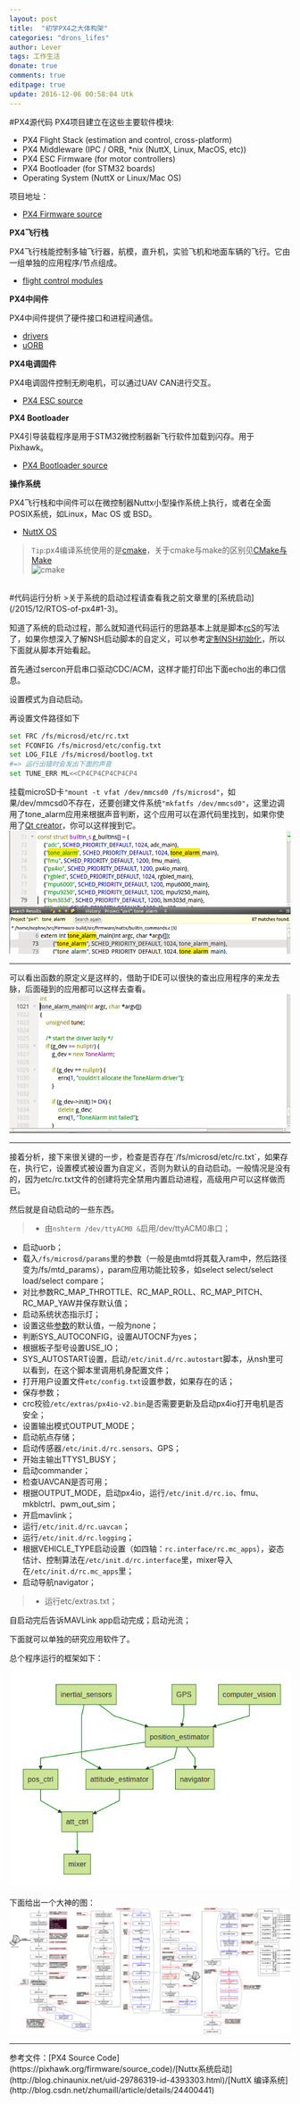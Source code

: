 ```yaml
---
layout: post
title:  "初学PX4之大体构架"
categories: "drons_lifes"
author: Lever
tags: 工作生活
donate: true
comments: true
editpage: true
update: 2016-12-06 00:58:04 Utk
---
```

#PX4源代码
PX4项目建立在这些主要软件模块:

- PX4 Flight Stack (estimation and control, cross-platform)
- PX4 Middleware (IPC / ORB, *nix (NuttX, Linux, MacOS, etc))
- PX4 ESC Firmware (for motor controllers)
- PX4 Bootloader (for STM32 boards)
- Operating System (NuttX or Linux/Mac OS)

项目地址：

- [PX4 Firmware source](http://github.com/PX4/Firmware)

**PX4飞行栈**

PX4飞行栈能控制多轴飞行器，航模，直升机，实验飞机和地面车辆的飞行。它由一组单独的应用程序/节点组成。

- [flight control modules](http://github.com/PX4/Firmware/tree/master/src/modules)

**PX4中间件**

PX4中间件提供了硬件接口和进程间通信。

- [drivers](http://github.com/PX4/Firmware/tree/master/src/drivers)
- [uORB](http://github.com/PX4/Firmware/tree/master/src/modules/uORB)

**PX4电调固件**

PX4电调固件控制无刷电机，可以通过UAV CAN进行交互。

<!--more-->
- [PX4 ESC source](http://github.com/PX4/px4esc)

**PX4 Bootloader**

PX4引导装载程序是用于STM32微控制器新飞行软件加载到闪存。用于Pixhawk。

- [PX4 Bootloader source](http://github.com/PX4/Bootloader)

**操作系统**

PX4飞行栈和中间件可以在微控制器Nuttx小型操作系统上执行，或者在全面POSIX系统，如Linux，Mac OS 或 BSD。

- [NuttX OS](http://github.com/PX4/NuttX)

>`Tip`:px4编译系统使用的是[cmake](http://www.cnblogs.com/coderfenghc/archive/2013/01/20/2846621.html)，关于cmake与make的区别见[CMake与Make ](http://blog.csdn.net/shaoxiaohu1/article/details/9179715)     
![cmake](http://static.oschina.net/uploads/space/2012/1102/210924_Gx9w_191887.jpg)

<br>
#代码运行分析
>关于系统的启动过程请查看我之前文章里的[系统启动](/2015/12/RTOS-of-px4#1-3)。   

知道了系统的启动过程，那么就知道代码运行的思路基本上就是脚本[rcS](https://github.com/PX4/Firmware/blob/master/ROMFS/px4fmu_common/init.d/rcS)的写法了，如果你想深入了解NSH启动脚本的自定义，可以参考[定制NSH初始化](/2015/12/RTOS-of-NuttX#1-5-4)，所以下面就从脚本开始看起。

首先通过sercon开启串口驱动CDC/ACM，这样才能打印出下面echo出的串口信息。

设置模式为自动启动。

再设置文件路径如下

```sh
set FRC /fs/microsd/etc/rc.txt
set FCONFIG /fs/microsd/etc/config.txt
set LOG_FILE /fs/microsd/bootlog.txt
#=> 运行出错时会发出下面的声音
set TUNE_ERR ML<<CP4CP4CP4CP4CP4
```

挂载microSD卡`"mount -t vfat /dev/mmcsd0 /fs/microsd"`，如果/dev/mmcsd0不存在，还要创建文件系统`"mkfatfs /dev/mmcsd0"`，这里边调用了tone_alarm应用来根据声音判断，这个应用可以在源代码里找到，如果你使用了[Qt creator](http://www.nephen.com/2015/12/初学PX4之环境搭建/#qtcreator-ide建立工程)，你可以这样搜到它。
<img src="/images/findapp.png">
<hr>
可以看出函数的原定义是这样的，借助于IDE可以很快的查出应用程序的来龙去脉，后面碰到的应用都可以这样去查看。
<img src="/images/define.png">
<hr>
接着分析，接下来很关键的一步，检查是否存在`/fs/microsd/etc/rc.txt`，如果存在，执行它，设置模式被设置为自定义，否则为默认的自动启动。一般情况是没有的，因为etc/rc.txt文件的创建将完全禁用内置启动进程，高级用户可以这样做而已。    

然后就是自动启动的一些东西。   

>- 由`nshterm /dev/ttyACM0 &`启用/dev/ttyACM0串口；   
- 启动uorb；    
- 载入`/fs/microsd/params`里的参数（一般是由mtd将其载入ram中，然后路径变为/fs/mtd_params），param应用功能比较多，如select select/select load/select compare；   
- 对比参数RC_MAP_THROTTLE、RC_MAP_ROLL、RC_MAP_PITCH、RC_MAP_YAW并保存默认值；   
- 启动系统状态指示灯；   
- 设置这些[参数](https://pixhawk.org/start?id=dev/system_startup#configuration_variables)的默认值，一般为none；   
- 判断SYS_AUTOCONFIG，设置AUTOCNF为yes；   
- 根据板子型号设置USE_IO；    
- SYS_AUTOSTART设置，启动`/etc/init.d/rc.autostart`脚本，从nsh里可以看到，在这个脚本里调用机身配置文件；    
- 打开用户设置文件`etc/config.txt`设置参数，如果存在的话；    
- 保存参数；   
- crc校验`/etc/extras/px4io-v2.bin`是否需要更新及启动px4io打开电机是否安全；    
- 设置输出模式OUTPUT_MODE；     
- 启动航点存储；    
- 启动传感器`/etc/init.d/rc.sensors`、GPS；     
- 开始主输出TTYS1_BUSY；
- 启动commander；    
- 检查UAVCAN是否可用；
- 根据OUTPUT_MODE，启动px4io，运行`/etc/init.d/rc.io`、fmu、mkblctrl、pwm_out_sim；    
- 开启mavlink；
- 运行`/etc/init.d/rc.uavcan`；
- 运行`/etc/init.d/rc.logging`；
- 根据VEHICLE_TYPE启动设置（如四轴：`rc.interface/rc.mc_apps`），姿态估计、控制算法在`/etc/init.d/rc.interface`里，mixer导入在`/etc/init.d/rc.mc_apps`里；   
- 启动导航navigator；
>- 运行etc/extras.txt； 

自启动完后告诉MAVLink app启动完成；启动光流；     

下面就可以单独的研究应用软件了。

总个程序运行的框架如下：
<center><a href="http://dev.px4.io/concept-flight-stack.html#estimation-and-control-architecture"><img src="/images/app_run.png"></a></center>

下面给出一个大神的图：   
<img src="/images/dshen.png">

<hr>
参考文件：[PX4 Source Code](https://pixhawk.org/firmware/source_code)/[Nuttx系统启动](http://blog.chinaunix.net/uid-29786319-id-4393303.html)/[NuttX 编译系统](http://blog.csdn.net/zhumaill/article/details/24400441)